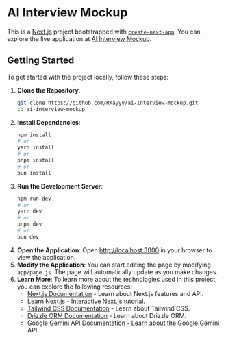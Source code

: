# AI Interview Mockup

This is a [Next.js](https://nextjs.org/) project bootstrapped with [`create-next-app`](https://github.com/vercel/next.js/tree/canary/packages/create-next-app). You can explore the live application at [AI Interview Mockup](https://ai-mockup-interview-a3hx.vercel.app/).

## Getting Started

To get started with the project locally, follow these steps:

1. **Clone the Repository**:
   ```bash
   git clone https://github.com/RKayyy/ai-interview-mockup.git
   cd ai-interview-mockup

2. **Install Dependencies**:
   ```bash
   npm install
   # or
   yarn install
   # or
   pnpm install
   # or
   bun install
3. **Run the Development Server**:
   ```bash
   npm run dev
   # or
   yarn dev
   # or
   pnpm dev
   # or
   bun dev
4. **Open the Application**:
   Open [http://localhost:3000](http://localhost:3000) in your browser to view the application.
5. **Modify the Application**:
   You can start editing the page by modifying `app/page.js`. The page will automatically update as you make changes.
6. **Learn More**:
   To learn more about the technologies used in this project, you can explore the following resources:
   - [Next.js Documentation](https://nextjs.org/docs) - Learn about Next.js features and API.
   - [Learn Next.js](https://nextjs.org/learn) - Interactive Next.js tutorial.
   - [Tailwind CSS Documentation](https://tailwindcss.com/docs) - Learn about Tailwind CSS.
   - [Drizzle ORM Documentation](https://github.com/drizzle-team/drizzle-orm) - Learn about Drizzle ORM.
   - [Google Gemini API Documentation](https://developers.google.com/gemini) - Learn about the Google Gemini API.


